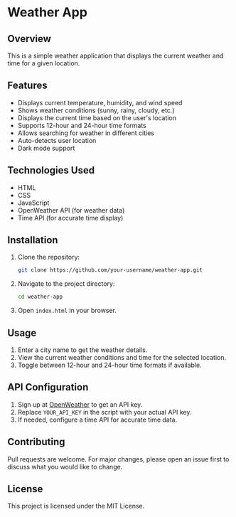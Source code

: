 # Weather App

## Overview
This is a simple weather application that displays the current weather and time for a given location.

## Features
- Displays current temperature, humidity, and wind speed
- Shows weather conditions (sunny, rainy, cloudy, etc.)
- Displays the current time based on the user's location
- Supports 12-hour and 24-hour time formats
- Allows searching for weather in different cities
- Auto-detects user location
- Dark mode support

## Technologies Used
- HTML
- CSS
- JavaScript
- OpenWeather API (for weather data)
- Time API (for accurate time display)

## Installation
1. Clone the repository:
   ```sh
   git clone https://github.com/your-username/weather-app.git
   ```
2. Navigate to the project directory:
   ```sh
   cd weather-app
   ```
3. Open `index.html` in your browser.

## Usage
1. Enter a city name to get the weather details.
2. View the current weather conditions and time for the selected location.
3. Toggle between 12-hour and 24-hour time formats if available.

## API Configuration
1. Sign up at [OpenWeather](https://openweathermap.org/) to get an API key.
2. Replace `YOUR_API_KEY` in the script with your actual API key.
3. If needed, configure a time API for accurate time data.

## Contributing
Pull requests are welcome. For major changes, please open an issue first to discuss what you would like to change.

## License
This project is licensed under the MIT License.